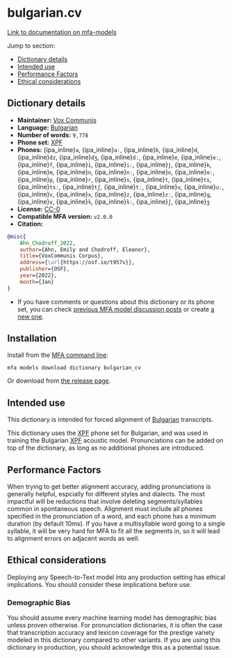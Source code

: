 
# bulgarian.cv

[Link to documentation on mfa-models](https://mfa-models.readthedocs.io/en/main/dictionary/bulgarian_cv.html)

Jump to section:

- [Dictionary details](#dictionary-details)
- [Intended use](#intended-use)
- [Performance Factors](#performance-factors)
- [Ethical considerations](#ethical-considerations)

## Dictionary details

- **Maintainer:** [Vox Communis](https://osf.io/t957v/)
- **Language:** [Bulgarian](https://en.wikipedia.org/wiki/Bulgarian_language)
- **Number of words:** `9,778`
- **Phone set:** [XPF](https://github.com/CohenPr-XPF/XPF)
- **Phones:** {ipa_inline}`a`, {ipa_inline}`aː`, {ipa_inline}`b`, {ipa_inline}`d`, {ipa_inline}`dz`, {ipa_inline}`dʒ`, {ipa_inline}`dː`, {ipa_inline}`e`, {ipa_inline}`eː`, {ipa_inline}`f`, {ipa_inline}`i`, {ipa_inline}`iː`, {ipa_inline}`j`, {ipa_inline}`k`, {ipa_inline}`m`, {ipa_inline}`n`, {ipa_inline}`nː`, {ipa_inline}`o`, {ipa_inline}`oː`, {ipa_inline}`p`, {ipa_inline}`r`, {ipa_inline}`s`, {ipa_inline}`t`, {ipa_inline}`ts`, {ipa_inline}`tsː`, {ipa_inline}`tʃ`, {ipa_inline}`tː`, {ipa_inline}`u`, {ipa_inline}`uː`, {ipa_inline}`v`, {ipa_inline}`x`, {ipa_inline}`z`, {ipa_inline}`zː`, {ipa_inline}`ɡ`, {ipa_inline}`ɤ`, {ipa_inline}`ɫ`, {ipa_inline}`ɫː`, {ipa_inline}`ʃ`, {ipa_inline}`ʒ`
- **License:** [CC-0](https://creativecommons.org/publicdomain/zero/1.0/)
- **Compatible MFA version:** `v2.0.0`
- **Citation:**

```bibtex
@misc{
	Ahn_Chodroff_2022,
	author={Ahn, Emily and Chodroff, Eleanor},
	title={VoxCommunis Corpus},
	address={\url{https://osf.io/t957v}},
	publisher={OSF},
	year={2022},
	month={Jan}
}
```

- If you have comments or questions about this dictionary or its phone set, you can check [previous MFA model discussion posts](https://github.com/MontrealCorpusTools/mfa-models/discussions?discussions_q=Bulgarian+CV+dictionary+v2.0.0) or create [a new one](https://github.com/MontrealCorpusTools/mfa-models/discussions/new).

## Installation

Install from the [MFA command line](https://montreal-forced-aligner.readthedocs.io/en/latest/user_guide/models/index.html):

```
mfa models download dictionary bulgarian_cv
```

Or download from [the release page](https://github.com/MontrealCorpusTools/mfa-models/releases/tag/dictionary-bulgarian_cv-v2.0.0).

## Intended use

This dictionary is intended for forced alignment of [Bulgarian](https://en.wikipedia.org/wiki/Bulgarian_language) transcripts.

This dictionary uses the [XPF](https://github.com/CohenPr-XPF/XPF) phone set for Bulgarian, and was used in training the Bulgarian [XPF](https://github.com/CohenPr-XPF/XPF) acoustic model.
Pronunciations can be added on top of the dictionary, as long as no additional phones are introduced.

## Performance Factors

When trying to get better alignment accuracy, adding pronunciations is generally helpful, espcially for different styles and dialects.  The most impactful will be reductions that
involve deleting segments/syllables common in spontaneous speech.  Alignment must include all phones specified in the pronunciation of a word, and each phone has
a minimum duration (by default 10ms). If you have a multisyllable word going to a single syllable, it will be very hard for MFA to fit all the segments in,
so it will lead to alignment errors on adjacent words as well.

## Ethical considerations

Deploying any Speech-to-Text model into any production setting has ethical implications. You should consider these implications before use.

### Demographic Bias

You should assume every machine learning model has demographic bias unless proven otherwise.
For pronunciation dictionaries, it is often the case that transcription accuracy and lexicon coverage for the prestige variety modeled in this dictionary compared to other variants.
If you are using this dictionary in production, you should acknowledge this as a potential issue.
